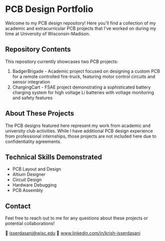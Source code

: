 # PCB Design Portfolio

Welcome to my PCB design repository! Here you'll find a collection of my academic and extracurricular PCB projects that I've worked on during my time at University of Wisconsin-Madison.

## Repository Contents
This repository currently showcases two PCB projects:
1. BadgerBrigade - Academic project focused on designing a custom PCB for a remote controlled fire-truck, featuring motor control circuits and sensor integration
2. ChargingCart - FSAE project demonstrating a sophisticated battery charging system for high voltage Li batteries with voltage monitoring and safety features

## About These Projects
The PCB designs featured here represent my work from academic and university club activities. While I have additional PCB design experience from professional internships, those projects are not included here due to confidentiality agreements.

## Technical Skills Demonstrated
- PCB Layout and Design
- Altium Designer
- Circuit Design
- Hardware Debugging 
- PCB Assembly 

## Contact
Feel free to reach out to me for any questions about these projects or potential collaborations!

📧 isserdasani@wisc.edu
🔗 www.linkedin.com/in/krish-isserdasani